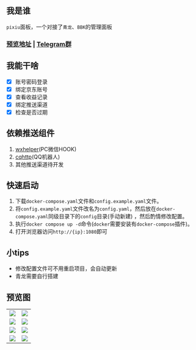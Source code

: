 ## 我是谁

`pixiu`面板，一个对接了`青龙`、`BBK`的管理面板

### [预览地址](https://pixiu.lixh.ltd) | [Telegram群](https://t.me/+AMynpmyopH0xYTVl)

## 我能干啥

- [x] 账号密码登录
- [x] 绑定京东账号
- [x] 查看收益记录
- [x] 绑定推送渠道
- [x] 检查是否过期

## 依赖推送组件

1. [wxhelper](https://github.com/ttttupup/wxhelper)(PC微信HOOK)
2. [cqhttp](https://docs.go-cqhttp.org/)(QQ机器人)
3. 其他推送渠道待开发

## 快速启动

1. 下载`docker-compose.yaml`文件和`config.example.yaml`文件。
2. 将`config.example.yaml`文件改名为`config.yaml`，然后放在`docker-compose.yaml`同级目录下的`config`目录(手动新建)
   ，然后酌情修改配置。
3. 执行`docker compose up -d`命令(`docker`需要安装有`docker-compose`插件)。
4. 打开浏览器访问`http://{ip}:1080`即可

## 小tips

- 修改配置文件可不用重启项目，会自动更新
- 青龙需要自行搭建

## 预览图

<table>
  <tr>
    <td><a href="https://sm.ms/image/YGPwtdQ8ZA1LaTD" target="_blank"><img src="https://s2.loli.net/2023/07/25/YGPwtdQ8ZA1LaTD.png" /></a></td>
    <td><a href="https://sm.ms/image/FLIP6QgwHv59mEi" target="_blank"><img src="https://s2.loli.net/2023/07/25/FLIP6QgwHv59mEi.png" /></a></td>
  </tr>
  <tr>
    <td><a href="https://sm.ms/image/62YMUmVi9Duw8k3" target="_blank"><img src="https://s2.loli.net/2023/07/25/62YMUmVi9Duw8k3.png" /></a></td>
    <td><a href="https://sm.ms/image/rgZWRqO3nycNlLI" target="_blank"><img src="https://s2.loli.net/2023/07/25/rgZWRqO3nycNlLI.png" /></a></td>
  </tr>
  <tr>
    <td><a href="https://sm.ms/image/s4Qo3tyJHDWV5bk" target="_blank"><img src="https://s2.loli.net/2023/07/25/s4Qo3tyJHDWV5bk.png" /></a></td>
    <td><a href="https://sm.ms/image/X4cPOGEoMgUpIla" target="_blank"><img src="https://s2.loli.net/2023/07/25/X4cPOGEoMgUpIla.png" /></a></td>
  </tr>
  <tr>
    <td><a href="https://sm.ms/image/CMwIO4mpuW1XS39" target="_blank"><img src="https://s2.loli.net/2023/07/25/CMwIO4mpuW1XS39.png" /></a></td>
    <td><a href="https://sm.ms/image/q2fzvTHBW9yKiox" target="_blank"><img src="https://s2.loli.net/2023/07/25/q2fzvTHBW9yKiox.png" /></a></td>
  </tr>
</table>